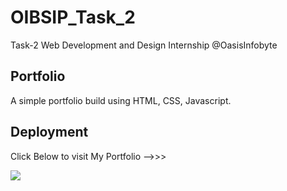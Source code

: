 # OIBSIP_Task_2
Task-2 Web Development and Design Internship @OasisInfobyte
## Portfolio
A simple portfolio build using HTML, CSS, Javascript. 
## Deployment
<p>Click Below to visit My Portfolio -->>></p>
<a href="https://palakk4563.github.io/OIBSIP_Task_2/"><img src="https://github.com/palakk4563/OIBSIP_Task_2/assets/116274445/9aecca02-08fb-4f90-b317-93ba9929f70c"></img></a>
